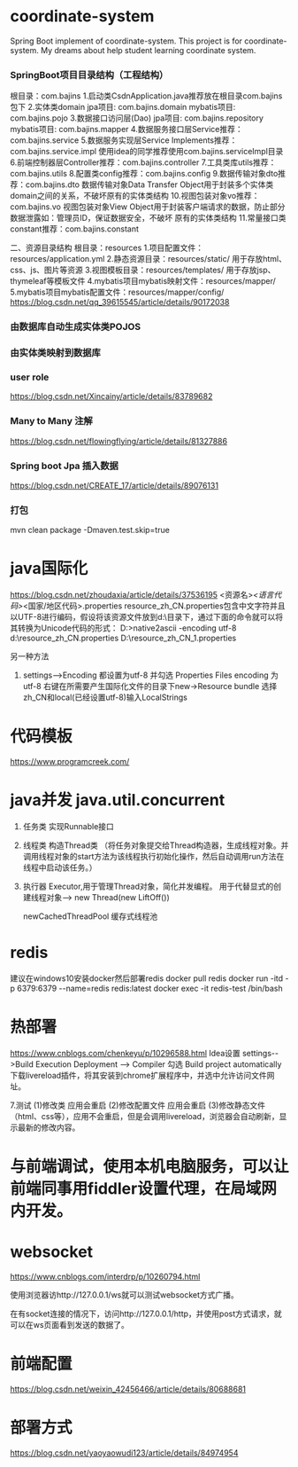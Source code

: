 # coordinate-system
Spring Boot implement of coordinate-system.
This project is for coordinate-system. My dreams about help student learning coordinate system.
### SpringBoot项目目录结构（工程结构）
根目录：com.bajins
1.启动类CsdnApplication.java推荐放在根目录com.bajins包下
2.实体类domain
    jpa项目: com.bajins.domain
    mybatis项目: com.bajins.pojo
3.数据接口访问层(Dao)
    jpa项目: com.bajins.repository
    mybatis项目: com.bajins.mapper
4.数据服务接口层Service推荐：com.bajins.service
5.数据服务实现层Service Implements推荐：com.bajins.service.impl
    使用idea的同学推荐使用com.bajins.serviceImpl目录
6.前端控制器层Controller推荐：com.bajins.controller
7.工具类库utils推荐：com.bajins.utils
8.配置类config推荐：com.bajins.config
9.数据传输对象dto推荐：com.bajins.dto
    数据传输对象Data Transfer Object用于封装多个实体类domain之间的关系，不破坏原有的实体类结构
10.视图包装对象vo推荐：com.bajins.vo
    视图包装对象View Object用于封装客户端请求的数据，防止部分数据泄露如：管理员ID，保证数据安全，不破坏 原有的实体类结构
11.常量接口类constant推荐：com.bajins.constant

二、资源目录结构
根目录：resources
1.项目配置文件：resources/application.yml
2.静态资源目录：resources/static/
    用于存放html、css、js、图片等资源
3.视图模板目录：resources/templates/
    用于存放jsp、thymeleaf等模板文件
4.mybatis项目mybatis映射文件：resources/mapper/
5.mybatis项目mybatis配置文件：resources/mapper/config/
https://blog.csdn.net/qq_39615545/article/details/90172038
### 由数据库自动生成实体类POJOS
### 由实体类映射到数据库
### user role
https://blog.csdn.net/Xincainy/article/details/83789682
### Many to Many 注解
https://blog.csdn.net/flowingflying/article/details/81327886
### Spring boot Jpa 插入数据
https://blog.csdn.net/CREATE_17/article/details/89076131
### 打包
mvn clean package -Dmaven.test.skip=true  


# java国际化
https://blog.csdn.net/zhoudaxia/article/details/37536195
<资源名>_<语言代码>_<国家/地区代码>.properties
resource_zh_CN.properties包含中文字符并且以UTF-8进行编码，假设将该资源文件放到d:\目录下，通过下面的命令就可以将其转换为Unicode代码的形式：
D:\>native2ascii -encoding utf-8 d:\resource_zh_CN.properties
D:\resource_zh_CN_1.properties

另一种方法
1. settings-->Encoding 都设置为utf-8
并勾选 Properties Files encoding 为utf-8
右键在所需要产生国际化文件的目录下new->Resource bundle 选择zh_CN和local(已经设置utf-8)输入LocalStrings

# 代码模板
https://www.programcreek.com/


# java并发 java.util.concurrent

1. 任务类 实现Runnable接口

2. 线程类 构造Thread类 （将任务对象提交给Thread构造器，生成线程对象。并调用线程对象的start方法为该线程执行初始化操作，然后自动调用run方法在线程中启动该任务。）

3. 执行器 Executor,用于管理Thread对象，简化并发编程。
   用于代替显式的创建线程对象--> new Thread(new LiftOff())
   
   newCachedThreadPool 缓存式线程池

# redis
建议在windows10安装docker然后部署redis
docker pull redis
docker run -itd -p 6379:6379 --name=redis redis:latest
docker exec -it redis-test /bin/bash

# 热部署
https://www.cnblogs.com/chenkeyu/p/10296588.html
Idea设置
settings-->Build Execution Deployment --> Compiler
勾选 Build project automatically
下载livereload插件，将其安装到chrome扩展程序中，并选中允许访问文件网址。

7.测试
(1)修改类 应用会重启
(2)修改配置文件 应用会重启
(3)修改静态文件（html、css等），应用不会重启，但是会调用livereload，浏览器会自动刷新，显示最新的修改内容。

# 与前端调试，使用本机电脑服务，可以让前端同事用fiddler设置代理，在局域网内开发。


# websocket
https://www.cnblogs.com/interdrp/p/10260794.html

使用浏览器访http://127.0.0.1/ws就可以测试websocket方式广播。

在有socket连接的情况下，访问http://127.0.0.1/http，并使用post方式请求，就可以在ws页面看到发送的数据了。
# 前端配置
https://blog.csdn.net/weixin_42456466/article/details/80688681

# 部署方式
https://blog.csdn.net/yaoyaowudi123/article/details/84974954
